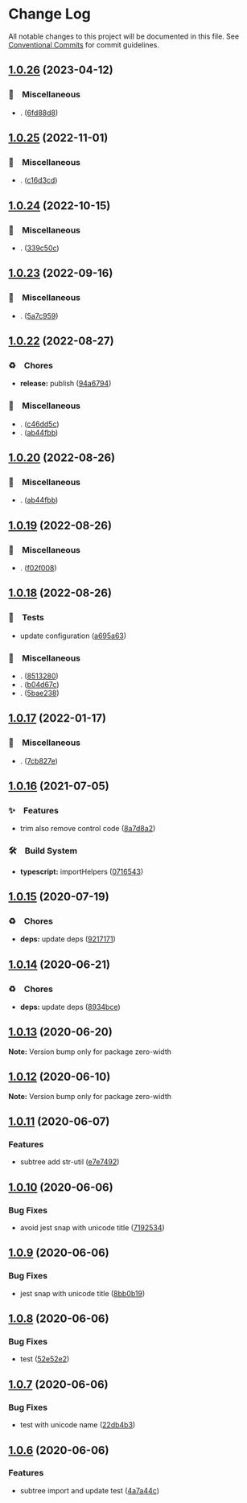 # Change Log

All notable changes to this project will be documented in this file.
See [Conventional Commits](https://conventionalcommits.org) for commit guidelines.

## [1.0.26](https://github.com/bluelovers/ws-string/compare/zero-width@1.0.25...zero-width@1.0.26) (2023-04-12)



### 🔖　Miscellaneous

* . ([6fd88d8](https://github.com/bluelovers/ws-string/commit/6fd88d8c88e90b4ff08660729d5ef6d1562a8767))



## [1.0.25](https://github.com/bluelovers/ws-string/compare/zero-width@1.0.24...zero-width@1.0.25) (2022-11-01)



### 🔖　Miscellaneous

* . ([c16d3cd](https://github.com/bluelovers/ws-string/commit/c16d3cd54f8a49287f41805546dca27f709f009d))



## [1.0.24](https://github.com/bluelovers/ws-string/compare/zero-width@1.0.23...zero-width@1.0.24) (2022-10-15)



### 🔖　Miscellaneous

* . ([339c50c](https://github.com/bluelovers/ws-string/commit/339c50c70b046a1565bc9b359daba143a8a220e9))



## [1.0.23](https://github.com/bluelovers/ws-string/compare/zero-width@1.0.22...zero-width@1.0.23) (2022-09-16)



### 🔖　Miscellaneous

* . ([5a7c959](https://github.com/bluelovers/ws-string/commit/5a7c9593ae906b55bbd7923122e804436a5736b9))



## [1.0.22](https://github.com/bluelovers/ws-string/compare/zero-width@1.0.19...zero-width@1.0.22) (2022-08-27)



### ♻️　Chores

* **release:** publish ([94a6794](https://github.com/bluelovers/ws-string/commit/94a6794030893ceec691d20444d562f4579ba967))


### 🔖　Miscellaneous

* . ([c46dd5c](https://github.com/bluelovers/ws-string/commit/c46dd5c282d6b6297c374f5e6983bc05a2a3914b))
* . ([ab44fbb](https://github.com/bluelovers/ws-string/commit/ab44fbb3afc8931caea68a1528c74a4e873b0731))



## [1.0.20](https://github.com/bluelovers/ws-string/compare/zero-width@1.0.19...zero-width@1.0.20) (2022-08-26)



### 🔖　Miscellaneous

* . ([ab44fbb](https://github.com/bluelovers/ws-string/commit/ab44fbb3afc8931caea68a1528c74a4e873b0731))



## [1.0.19](https://github.com/bluelovers/ws-string/compare/zero-width@1.0.18...zero-width@1.0.19) (2022-08-26)



### 🔖　Miscellaneous

* . ([f02f008](https://github.com/bluelovers/ws-string/commit/f02f0084480b8c21f85f55f1c0d5f0e0e86306dc))



## [1.0.18](https://github.com/bluelovers/ws-string/compare/zero-width@1.0.17...zero-width@1.0.18) (2022-08-26)



### 🚨　Tests

* update configuration ([a695a63](https://github.com/bluelovers/ws-string/commit/a695a63cafc1a89b5f86cdbeb4cf1295933c9039))


### 🔖　Miscellaneous

* . ([8513280](https://github.com/bluelovers/ws-string/commit/8513280fe4d7285539df53040233d2080893b03b))
* . ([b04d67c](https://github.com/bluelovers/ws-string/commit/b04d67c8ca4b321cf88b01d82beb645f43a052e1))
* . ([5bae238](https://github.com/bluelovers/ws-string/commit/5bae23820b5f8032d9715292c485ed3272909c36))



## [1.0.17](https://github.com/bluelovers/ws-string/compare/zero-width@1.0.16...zero-width@1.0.17) (2022-01-17)


### 🔖　Miscellaneous

* . ([7cb827e](https://github.com/bluelovers/ws-string/commit/7cb827e5dc146474f8385ba919eefb48824c1dc2))





## [1.0.16](https://github.com/bluelovers/ws-string/compare/zero-width@1.0.15...zero-width@1.0.16) (2021-07-05)


### ✨　Features

* trim also remove control code ([8a7d8a2](https://github.com/bluelovers/ws-string/commit/8a7d8a211257b0921cdcbdf71cae41ff4f8f30c3))


### 🛠　Build System

* **typescript:** importHelpers ([0716543](https://github.com/bluelovers/ws-string/commit/07165434bf3e251a31c4d27966ea53136e5bc2e0))





## [1.0.15](https://github.com/bluelovers/ws-string/compare/zero-width@1.0.14...zero-width@1.0.15) (2020-07-19)


### ♻️　Chores

* **deps:** update deps ([9217171](https://github.com/bluelovers/ws-string/commit/92171710ad05549c9fef9fc875b3b587d87afdb1))





## [1.0.14](https://github.com/bluelovers/ws-string/compare/zero-width@1.0.13...zero-width@1.0.14) (2020-06-21)


### ♻️　Chores

* **deps:** update deps ([8934bce](https://github.com/bluelovers/ws-string/commit/8934bce53827a2af68a117c6e561fe201c5037ea))





## [1.0.13](https://github.com/bluelovers/ws-string/compare/zero-width@1.0.12...zero-width@1.0.13) (2020-06-20)

**Note:** Version bump only for package zero-width





## [1.0.12](https://github.com/bluelovers/ws-string/compare/zero-width@1.0.11...zero-width@1.0.12) (2020-06-10)

**Note:** Version bump only for package zero-width





## [1.0.11](https://github.com/bluelovers/ws-string/compare/zero-width@1.0.10...zero-width@1.0.11) (2020-06-07)


### Features

* subtree add str-util ([e7e7492](https://github.com/bluelovers/ws-string/commit/e7e74928ab4dd8e36caf5cebffe43f5d19a50b4e))





## [1.0.10](https://github.com/bluelovers/ws-string/compare/zero-width@1.0.9...zero-width@1.0.10) (2020-06-06)


### Bug Fixes

* avoid jest snap with unicode title ([7192534](https://github.com/bluelovers/ws-string/commit/7192534e7e379c154397452f2c40981481198d44))





## [1.0.9](https://github.com/bluelovers/ws-string/compare/zero-width@1.0.8...zero-width@1.0.9) (2020-06-06)


### Bug Fixes

* jest snap with unicode title ([8bb0b19](https://github.com/bluelovers/ws-string/commit/8bb0b19987306f0807f198c1d5bd41b0ba3a39ce))





## [1.0.8](https://github.com/bluelovers/ws-string/compare/zero-width@1.0.7...zero-width@1.0.8) (2020-06-06)


### Bug Fixes

* test ([52e52e2](https://github.com/bluelovers/ws-string/commit/52e52e2b3822c3a0894228cbb8f25a9c3c2c9498))





## [1.0.7](https://github.com/bluelovers/ws-string/compare/zero-width@1.0.6...zero-width@1.0.7) (2020-06-06)


### Bug Fixes

* test with unicode name ([22db4b3](https://github.com/bluelovers/ws-string/commit/22db4b33399c41e4a6dff928763a246a338aa0cb))





## [1.0.6](https://github.com/bluelovers/ws-string/compare/zero-width@1.0.5...zero-width@1.0.6) (2020-06-06)


### Features

* subtree import and update test ([4a7a44c](https://github.com/bluelovers/ws-string/commit/4a7a44cdeeee0ad3197e1c2171d01a9f213c4e64))
